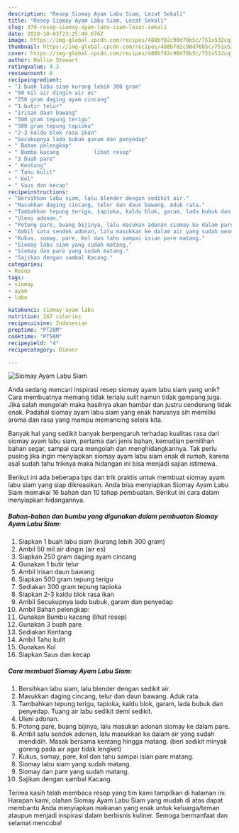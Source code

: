 ```yaml
---
description: "Resep Siomay Ayam Labu Siam, Lezat Sekali"
title: "Resep Siomay Ayam Labu Siam, Lezat Sekali"
slug: 379-resep-siomay-ayam-labu-siam-lezat-sekali
date: 2020-10-03T23:25:49.676Z
image: https://img-global.cpcdn.com/recipes/488bf02c90d76b5c/751x532cq70/siomay-ayam-labu-siam-foto-resep-utama.jpg
thumbnail: https://img-global.cpcdn.com/recipes/488bf02c90d76b5c/751x532cq70/siomay-ayam-labu-siam-foto-resep-utama.jpg
cover: https://img-global.cpcdn.com/recipes/488bf02c90d76b5c/751x532cq70/siomay-ayam-labu-siam-foto-resep-utama.jpg
author: Hallie Stewart
ratingvalue: 4.3
reviewcount: 8
recipeingredient:
- "1 buah labu siam kurang lebih 300 gram"
- "50 mil air dingin air es"
- "250 gram daging ayam cincang"
- "1 butir telur"
- "Irisan daun bawang"
- "500 gram tepung terigu"
- "300 gram tepung tapioka"
- "2-3 kaldu blok rasa ikan"
- "Secukupnya lada bubuk garam dan penyedap"
- " Bahan pelengkap"
- " Bumbu kacang           lihat resep"
- "3 buah pare"
- " Kentang"
- " Tahu kulit"
- " Kol"
- " Saus dan kecap"
recipeinstructions:
- "Bersihkan labu siam, lalu blender dengan sedikit air."
- "Masukkan daging cincang, telur dan daun bawang. Aduk rata."
- "Tambahkan tepung terigu, tapioka, kaldu blok, garam, lada bubuk dan penyedap. Tuang air labu sedikit demi sedikit."
- "Uleni adonan."
- "Potong pare, buang bijinya, lalu masukan adonan siomay ke dalam pare."
- "Ambil satu sendok adonan, lalu masukkan ke dalam air yang sudah mendidih. Masak bersama kentang hingga matang. (beri sedikit minyak goreng pada air agar tidak lengket)"
- "Kukus, somay, pare, kol dan tahu sampai isian pare matang."
- "Siomay labu siam yang sudah matang."
- "Siomay dan pare yang sudah matang."
- "Sajikan dengan sambal Kacang."
categories:
- Resep
tags:
- siomay
- ayam
- labu

katakunci: siomay ayam labu 
nutrition: 267 calories
recipecuisine: Indonesian
preptime: "PT28M"
cooktime: "PT50M"
recipeyield: "4"
recipecategory: Dinner

---
```



![Siomay Ayam Labu Siam](https://img-global.cpcdn.com/recipes/488bf02c90d76b5c/751x532cq70/siomay-ayam-labu-siam-foto-resep-utama.jpg)

Anda sedang mencari inspirasi resep siomay ayam labu siam yang unik? Cara membuatnya memang tidak terlalu sulit namun tidak gampang juga. Jika salah mengolah maka hasilnya akan hambar dan justru cenderung tidak enak. Padahal siomay ayam labu siam yang enak harusnya sih memiliki aroma dan rasa yang mampu memancing selera kita.

Banyak hal yang sedikit banyak berpengaruh terhadap kualitas rasa dari siomay ayam labu siam, pertama dari jenis bahan, kemudian pemilihan bahan segar, sampai cara mengolah dan menghidangkannya. Tak perlu pusing jika ingin menyiapkan siomay ayam labu siam enak di rumah, karena asal sudah tahu triknya maka hidangan ini bisa menjadi sajian istimewa.




Berikut ini ada beberapa tips dan trik praktis untuk membuat siomay ayam labu siam yang siap dikreasikan. Anda bisa menyiapkan Siomay Ayam Labu Siam memakai 16 bahan dan 10 tahap pembuatan. Berikut ini cara dalam menyiapkan hidangannya.

<!--inarticleads1-->

##### Bahan-bahan dan bumbu yang digunakan dalam pembuatan Siomay Ayam Labu Siam:

1. Siapkan 1 buah labu siam (kurang lebih 300 gram)
1. Ambil 50 mil air dingin (air es)
1. Siapkan 250 gram daging ayam cincang
1. Gunakan 1 butir telur
1. Ambil Irisan daun bawang
1. Siapkan 500 gram tepung terigu
1. Sediakan 300 gram tepung tapioka
1. Siapkan 2-3 kaldu blok rasa ikan
1. Ambil Secukupnya lada bubuk, garam dan penyedap
1. Ambil  Bahan pelengkap:
1. Gunakan  Bumbu kacang           (lihat resep)
1. Gunakan 3 buah pare
1. Sediakan  Kentang
1. Ambil  Tahu kulit
1. Gunakan  Kol
1. Siapkan  Saus dan kecap




<!--inarticleads2-->

##### Cara membuat Siomay Ayam Labu Siam:

1. Bersihkan labu siam, lalu blender dengan sedikit air.
1. Masukkan daging cincang, telur dan daun bawang. Aduk rata.
1. Tambahkan tepung terigu, tapioka, kaldu blok, garam, lada bubuk dan penyedap. Tuang air labu sedikit demi sedikit.
1. Uleni adonan.
1. Potong pare, buang bijinya, lalu masukan adonan siomay ke dalam pare.
1. Ambil satu sendok adonan, lalu masukkan ke dalam air yang sudah mendidih. Masak bersama kentang hingga matang. (beri sedikit minyak goreng pada air agar tidak lengket)
1. Kukus, somay, pare, kol dan tahu sampai isian pare matang.
1. Siomay labu siam yang sudah matang.
1. Siomay dan pare yang sudah matang.
1. Sajikan dengan sambal Kacang.




Terima kasih telah membaca resep yang tim kami tampilkan di halaman ini. Harapan kami, olahan Siomay Ayam Labu Siam yang mudah di atas dapat membantu Anda menyiapkan makanan yang enak untuk keluarga/teman ataupun menjadi inspirasi dalam berbisnis kuliner. Semoga bermanfaat dan selamat mencoba!
